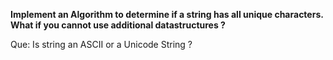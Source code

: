 **Implement an Algorithm to determine if a string has all unique characters. What if you cannot use additional datastructures ?**

Que: Is string an ASCII or a Unicode String ?


